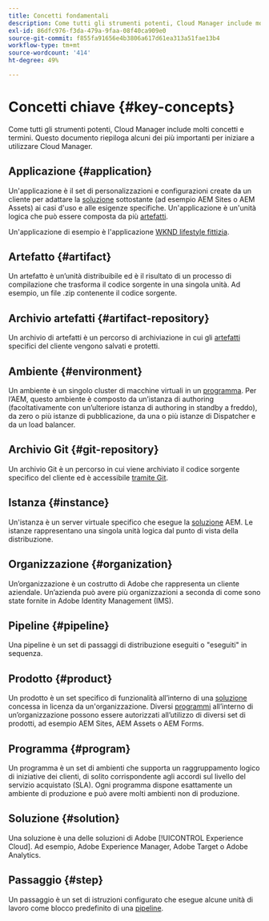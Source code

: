 ```yaml
---
title: Concetti fondamentali
description: Come tutti gli strumenti potenti, Cloud Manager include molti concetti e termini. Questo documento riepiloga alcuni dei più importanti per iniziare a utilizzare Cloud Manager.
exl-id: 86dfc976-f3da-479a-9faa-08f40ca909e0
source-git-commit: f855fa91656e4b3806a617d61ea313a51fae13b4
workflow-type: tm+mt
source-wordcount: '414'
ht-degree: 49%

---
```



# Concetti chiave {#key-concepts}

Come tutti gli strumenti potenti, Cloud Manager include molti concetti e termini. Questo documento riepiloga alcuni dei più importanti per iniziare a utilizzare Cloud Manager.

## Applicazione {#application}

Un&#39;applicazione è il set di personalizzazioni e configurazioni create da un cliente per adattare la [soluzione](#solution) sottostante (ad esempio AEM Sites o AEM Assets) ai casi d&#39;uso e alle esigenze specifiche. Un&#39;applicazione è un&#39;unità logica che può essere composta da più [artefatti](#artifact).

Un&#39;applicazione di esempio è l&#39;applicazione [WKND lifestyle fittizia](https://experienceleague.adobe.com/it/docs/experience-manager-learn/getting-started-wknd-tutorial-develop/overview).

## Artefatto {#artifact}

Un artefatto è un’unità distribuibile ed è il risultato di un processo di compilazione che trasforma il codice sorgente in una singola unità. Ad esempio, un file .zip contenente il codice sorgente.

## Archivio artefatti {#artifact-repository}

Un archivio di artefatti è un percorso di archiviazione in cui gli [artefatti](#artifact) specifici del cliente vengono salvati e protetti.

## Ambiente {#environment}

Un ambiente è un singolo cluster di macchine virtuali in un [programma](#program). Per l’AEM, questo ambiente è composto da un’istanza di authoring (facoltativamente con un’ulteriore istanza di authoring in standby a freddo), da zero o più istanze di pubblicazione, da una o più istanze di Dispatcher e da un load balancer.

## Archivio Git {#git-repository}

Un archivio Git è un percorso in cui viene archiviato il codice sorgente specifico del cliente ed è accessibile [tramite Git](https://git-scm.com).

## Istanza {#instance}

Un&#39;istanza è un server virtuale specifico che esegue la [soluzione](#solution) AEM. Le istanze rappresentano una singola unità logica dal punto di vista della distribuzione.

## Organizzazione {#organization}

Un’organizzazione è un costrutto di Adobe che rappresenta un cliente aziendale. Un’azienda può avere più organizzazioni a seconda di come sono state fornite in Adobe Identity Management (IMS).

## Pipeline  {#pipeline}

Una pipeline è un set di passaggi di distribuzione eseguiti o &quot;eseguiti&quot; in sequenza.

## Prodotto {#product}

Un prodotto è un set specifico di funzionalità all’interno di una [soluzione](#solution) concessa in licenza da un&#39;organizzazione. Diversi [programmi](#program) all’interno di un’organizzazione possono essere autorizzati all’utilizzo di diversi set di prodotti, ad esempio AEM Sites, AEM Assets o AEM Forms.

## Programma {#program}

Un programma è un set di ambienti che supporta un raggruppamento logico di iniziative dei clienti, di solito corrispondente agli accordi sul livello del servizio acquistato (SLA). Ogni programma dispone esattamente un ambiente di produzione e può avere molti ambienti non di produzione.

## Soluzione {#solution}

Una soluzione è una delle soluzioni di Adobe [!UICONTROL Experience Cloud]. Ad esempio, Adobe Experience Manager, Adobe Target o Adobe Analytics.

## Passaggio {#step}

Un passaggio è un set di istruzioni configurato che esegue alcune unità di lavoro come blocco predefinito di una [pipeline](#pipeline).
